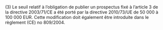 (3) Le seuil relatif à l’obligation de publier un prospectus fixé à l’article 3 de la directive 2003/71/CE a été porté par la directive 2010/73/UE de 50 000 à 100 000 EUR. Cette modification doit également être introduite dans le règlement (CE) no 809/2004.